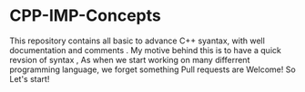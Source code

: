 # CPP-IMP-Concepts
This repository contains all basic to advance C++ syantax, with well documentation and comments .
My motive behind this is to have a quick revsion of syntax , As when we start working on many differrent programming language, we forget something
Pull requests are Welcome! So Let's start!
